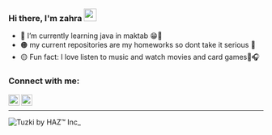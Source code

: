 ### Hi there, I'm zahra  <a href="https://www.gautamkrishnar.com/"><img src="https://media.giphy.com/media/hvRJCLFzcasrR4ia7z/giphy.gif" width="25px"></a>
- 🔴 I’m currently learning java in maktab 😁👩
- 🟠 my current repositories are my homeworks so dont take it serious 🙂
- 🟡 Fun fact: I love listen to music and watch movies and card games🎵🎧

### Connect with me:

[<img align="left" alt="zahraMorovati | YouTube" width="22px" src="https://img.icons8.com/external-justicon-lineal-color-justicon/50/000000/external-youtube-social-media-justicon-lineal-color-justicon.png" />][youtube]
[<img align="left" alt="zahraMorovati | Instagram" width="22px" src="https://cdn.jsdelivr.net/npm/simple-icons@v3/icons/instagram.svg" />][instagram]
<br />

---
![Tuzki by HAZ™ Inc_](https://user-images.githubusercontent.com/90718563/133885183-0484ab3c-3df8-44dc-81c4-3c27f5b1ba5f.gif)


[youtube]: https://www.youtube.com/channel/UCnDt4cw_O88PzShdULdAeLw
[instagram]:https://www.instagram.com/wallflower1378/

